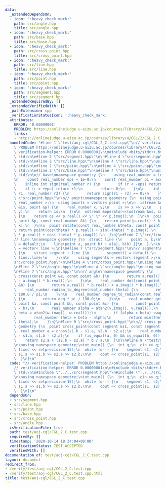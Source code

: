 ```yaml
---
data:
  _extendedDependsOn:
  - icon: ':heavy_check_mark:'
    path: src/angle.hpp
    title: src/angle.hpp
  - icon: ':heavy_check_mark:'
    path: src/base.hpp
    title: src/base.hpp
  - icon: ':heavy_check_mark:'
    path: src/cross_point.hpp
    title: src/cross_point.hpp
  - icon: ':heavy_check_mark:'
    path: src/line.hpp
    title: src/line.hpp
  - icon: ':heavy_check_mark:'
    path: src/point.hpp
    title: src/point.hpp
  - icon: ':heavy_check_mark:'
    path: src/segment.hpp
    title: src/segment.hpp
  _extendedRequiredBy: []
  _extendedVerifiedWith: []
  _pathExtension: cpp
  _verificationStatusIcon: ':heavy_check_mark:'
  attributes:
    ERROR: '0.00000001'
    PROBLEM: https://onlinejudge.u-aizu.ac.jp/courses/library/4/CGL/2/CGL_2_C
    links:
    - https://onlinejudge.u-aizu.ac.jp/courses/library/4/CGL/2/CGL_2_C
  bundledCode: "#line 1 \"test/aoj-cgl/CGL_2_C.test.cpp\"\n// verification-helper:\
    \ PROBLEM https://onlinejudge.u-aizu.ac.jp/courses/library/4/CGL/2/CGL_2_C\n//\
    \ verification-helper: ERROR 0.00000001\n\n#include <bits/stdc++.h>\nusing namespace\
    \ std;\n\n#line 2 \"src/segment.hpp\"\n\n#line 4 \"src/segment.hpp\"\nusing namespace\
    \ std;\n\n#line 2 \"src/line.hpp\"\n\n#line 4 \"src/line.hpp\"\nusing namespace\
    \ std;\n\n#line 2 \"src/point.hpp\"\n\n#line 4 \"src/point.hpp\"\nusing namespace\
    \ std;\n\n#line 2 \"src/base.hpp\"\n\n#line 4 \"src/base.hpp\"\nusing namespace\
    \ std;\n\n// base\nnamespace geometry {\n    using real_number = long double;\n\
    \n    const real_number eps = 1e-8;\n    const real_number pi = acos(-1);\n\n\
    \    inline int sign(real_number r) {\n        if (r < -eps) return -1;\n    \
    \    if (r > +eps) return +1;\n        return 0;\n    }\n\n    inline bool is_equal(real_number\
    \ r1, real_number r2) {\n        return sign(r1 - r2) == 0;\n    }\n}\n#line 7\
    \ \"src/point.hpp\"\n\n// point\nnamespace geometry {\n  using point = complex<\
    \ real_number >;\n  using points = vector< point >;\n\n  istream &operator>>(istream\
    \ &is, point &p) {\n    real_number x, y;\n    is >> x >> y;\n    p = point(x,\
    \ y);\n    return is;\n  }\n\n  ostream &operator<<(ostream &os, const point &p)\
    \ {\n    return os << p.real() << \" \" << p.imag();\n  }\n\n  point operator*(const\
    \ point &p, const real_number &k) {\n    return point(p.real() * k, p.imag() *\
    \ k);\n  }\n\n  point rotate(const real_number &theta, const point &p) {\n   \
    \ return point(cos(theta) * p.real() + sin(-theta) * p.imag(),\n        sin(theta)\
    \ * p.real() + cos(-theta) * p.imag());\n  }\n}\n#line 7 \"src/line.hpp\"\n\n\
    // line \nnamespace geometry {\n  struct line {\n    point a, b;\n\n    line()\
    \ = default;\n    line(point a, point b) : a(a), b(b) {}\n  };\n\n  using lines\
    \ = vector< line >;\n}\n#line 7 \"src/segment.hpp\"\n\n// segment\nnamespace geometry\
    \ {\n    struct segment : line {\n        segment() = default;\n        using\
    \ line::line;\n    };\n\n    using segments = vector< segment >;\n}\n#line 2 \"\
    src/cross_point.hpp\"\n\n#line 4 \"src/cross_point.hpp\"\nusing namespace std;\n\
    \n#line 2 \"src/angle.hpp\"\n\n#line 4 \"src/angle.hpp\"\nusing namespace std;\n\
    \n#line 7 \"src/angle.hpp\"\n\n// angle\nnamespace geometry {\n    real_number\
    \ cross(const point &a, const point &b) {\n        return a.real() * b.imag()\
    \ - a.imag() * b.real();\n    }\n\n    real_number dot(const point &a, const point\
    \ &b) {\n        return a.real() * b.real() + a.imag() * b.imag();\n    }\n\n\
    \    real_number radian_to_degree(real_number theta) {\n        return theta *\
    \ 180.0 / pi;\n    }\n\n    real_number degree_to_radian(const real_number deg)\
    \ {\n        return deg * pi / 180.0;\n    }\n\n    real_number get_smaller_angle(const\
    \ point &a, const point &b, const point &c) {\n        const point v(b - a), w(c\
    \ - b);\n        real_number alpha = atan2(v.imag(), v.real());\n        real_number\
    \ beta = atan2(w.imag(), w.real());\n        if (alpha > beta) swap(alpha, beta);\n\
    \        real_number theta = beta - alpha;\n        return min(theta, 2 * pi -\
    \ theta);\n    }\n}\n#line 9 \"src/cross_point.hpp\"\n\n// cross point\nnamespace\
    \ geometry {\n  point cross_point(const segment &s1, const segment &s2) {\n  \
    \  real_number a = cross(s1.b - s1.a, s2.b - s2.a);\n    real_number b = cross(s1.b\
    \ - s1.a, s1.b - s2.a);\n    if (is_equal(a, 0) && is_equal(b, 0)) return s2.a;\n\
    \    return s2.a + (s2.b - s2.a) * b / a;\n  }\n}\n#line 9 \"test/aoj-cgl/CGL_2_C.test.cpp\"\
    \n\nusing namespace geometry;\nint main() {\n  int q;\n  cin >> q;\n\n  cout <<\
    \ fixed << setprecision(15);\n  while (q--) {\n    segment s1, s2;\n    cin >>\
    \ s1.a >> s1.b >> s2.a >> s2.b;\n\n    cout << cross_point(s1, s2) << endl;\n\
    \  }\n}\n"
  code: "// verification-helper: PROBLEM https://onlinejudge.u-aizu.ac.jp/courses/library/4/CGL/2/CGL_2_C\n\
    // verification-helper: ERROR 0.00000001\n\n#include <bits/stdc++.h>\nusing namespace\
    \ std;\n\n#include \"../../src/segment.hpp\"\n#include \"../../src/cross_point.hpp\"\
    \n\nusing namespace geometry;\nint main() {\n  int q;\n  cin >> q;\n\n  cout <<\
    \ fixed << setprecision(15);\n  while (q--) {\n    segment s1, s2;\n    cin >>\
    \ s1.a >> s1.b >> s2.a >> s2.b;\n\n    cout << cross_point(s1, s2) << endl;\n\
    \  }\n}\n"
  dependsOn:
  - src/segment.hpp
  - src/line.hpp
  - src/point.hpp
  - src/base.hpp
  - src/cross_point.hpp
  - src/angle.hpp
  isVerificationFile: true
  path: test/aoj-cgl/CGL_2_C.test.cpp
  requiredBy: []
  timestamp: '2020-10-14 18:34:04+09:00'
  verificationStatus: TEST_ACCEPTED
  verifiedWith: []
documentation_of: test/aoj-cgl/CGL_2_C.test.cpp
layout: document
redirect_from:
- /verify/test/aoj-cgl/CGL_2_C.test.cpp
- /verify/test/aoj-cgl/CGL_2_C.test.cpp.html
title: test/aoj-cgl/CGL_2_C.test.cpp
---
```

